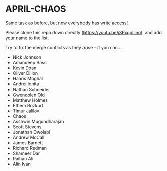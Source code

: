 # APRIL-CHAOS

Same task as before, but now everybody has write access!

Please clone this repo down directly (https://youtu.be/j8PxqgliIno), and add your name to the list.

Try to fix the merge conflicts as they arise - if you can...
- Nick Johnson
- Amandeep Bassi
- Kevin Doan.
- Oliver Dillon
- Haaris Moghal
- Andrei Ionita
- Nathan Schneider
- Gwendolen Old
- Matthew Holmes
- Ethem Bozkurt
- Timur Jalilov
- Chaos
- Asshwin Mugundharajah
- Scott Stevens
- Jonathan Owolabi
- Andrew McCall
- James Barnett
- Richard Redman
- Shameer Dar
- Raihan Ali
- Alin Ivan